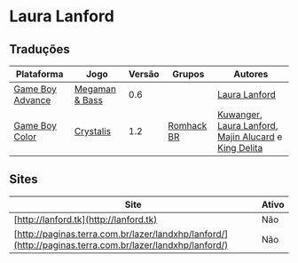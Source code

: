 # Laura Lanford

## Traduções

| Plataforma | Jogo | Versão | Grupos | Autores |
| ----------- | ----------- | ----------- | ----------- | ----------- |
| [Game Boy Advance](../../traducoes/game-boy-advance/) | [Megaman &amp; Bass](../../traducoes/game-boy-advance/megaman-bass_laura-lanford/) | 0.6 |  | [Laura Lanford](../../autores/laura-lanford/) |
| [Game Boy Color](../../traducoes/game-boy-color/) | [Crystalis](../../traducoes/game-boy-color/crystalis_kuwanger-et-al/) | 1.2 | [Romhack BR](../../grupos/romhack-br/) | [Kuwanger](../../autores/kuwanger/), [Laura Lanford](../../autores/laura-lanford/), [Majin Alucard](../../autores/majin-alucard/) e [King Delita](../../autores/king-delita/) |

## Sites

| Site | Ativo |
| ----------- | ----------- |
| [http://lanford.tk](http://lanford.tk) | Não |
| [http://paginas.terra.com.br/lazer/landxhp/lanford/](http://paginas.terra.com.br/lazer/landxhp/lanford/) | Não |